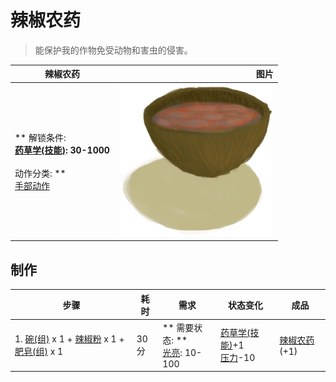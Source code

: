 # 辣椒农药  
> 能保护我的作物免受动物和害虫的侵害。  
  
  辣椒农药  |   图片   
 ----  |  ----:   
 ** 解锁条件: **<br>[药草学(技能)](Skill_Herbology.md): 30-1000<br><br>** 动作分类: **<br>[手部动作](HandAction.md)  |  <img decoding="async" src="Sprite/Pesticide.png" href="a.md" style="max-width:300px;max-height:300px;">   
  
## 制作  
步骤  |  耗时  |  需求  |  状态变化  |  成品  
----  |  ----  |  ----  |  ----  |  ----  
1. [碗(组)](GpTag_Bowl.md) x 1 + [辣椒粉](ChiliPowder.md) x 1 + [肥皂(组)](GpTag_Soap.md) x 1  |  30分  |  ** 需要状态: **<br>[光亮](Light.md): 10-100  |  [药草学(技能)](Skill_Herbology.md)+1<br>[压力](Stress.md)-10  |  [辣椒农药](LQ_PesticideChilli.md)(+1)  


<script>document.title="辣椒农药 - 卡牌生存百科 Card Survival Wiki";</script>